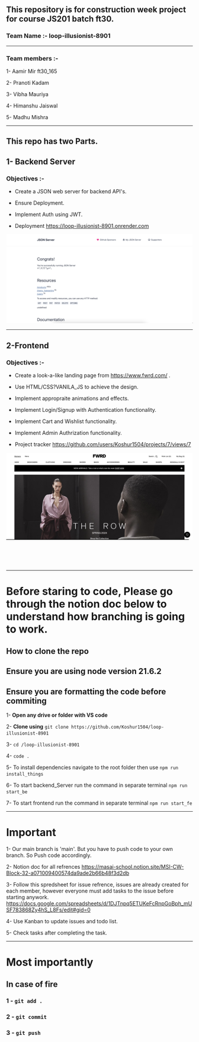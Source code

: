 ## This repository is for construction week project for course JS201 batch ft30.


### Team Name :- loop-illusionist-8901

<hr>

### Team members :-

1- Aamir Mir ft30_165

2- Pranoti Kadam

3- Vibha Mauriya

4- Himanshu Jaiswal

5- Madhu Mishra

<hr>

## This repo has two Parts.

## 1- Backend Server

### Objectives :-

- Create a JSON web server for backend API's.

- Ensure Deployment.

- Implement Auth using JWT.

- Deployment https://loop-illusionist-8901.onrender.com

[<img alt="alt_text" width="700px" src="./frontend/assets/JSONServer.png" />](https://loop-illusionist-8901.onrender.com)

<hr>

## 2-Frontend

### Objectives :-

- Create a look-a-like landing page from https://www.fwrd.com/ .

- Use HTML/CSS?VANILA_JS to achieve the design.

- Implement appropraite animations and effects.

- Implement Login/Signup with Authentication functionality.

- Implement Cart and Wishlist functionality.

- Implement Admin Authrization functionality.

- Project tracker https://github.com/users/Koshur1504/projects/7/views/7

[<img alt="alt_text" width="700px" src="./frontend/assets/Homepage.png" />](https://loop-illusionist-8901-1.onrender.com)

<br/>
<br/>
<br/>
<hr>

# Before staring to code, Please go through the notion doc below to understand how branching is going to work.

## How to clone the repo

## **Ensure you are using node version 21.6.2**

## **Ensure you are formatting the code before commiting**

1- **Open any drive or folder with VS code**

2- **Clone using**
`git clone https://github.com/Koshur1504/loop-illusionist-8901`

3- `cd /loop-illusionist-8901`

4- `code .`

5- To install dependencies navigate to the root folder then use
`npm run install_things`

6- To start backend_Server run the command in separate terminal 
`npm run start_be`

7- To start frontend run the command in separate terminal 
`npm run start_fe`

<hr>

# Important

1- Our main branch is 'main'. But you have to push code to your own branch. So Push code accordingly.

2- Notion doc for all refrences https://masai-school.notion.site/MSI-CW-Block-32-a071009400574da9ade2b66b48f3d2db

3- Follow this spredsheet for issue refrence, issues are already created for each member, however everyone must add tasks to the issue before starting anywork. https://docs.google.com/spreadsheets/d/1DJTnpq5ETUKeFcRnpGoBph_mUSF783868Zy4hS_L8Fs/edit#gid=0

4- Use Kanban to update issues and todo list.

5- Check tasks after completing the task.

<hr>

# Most importantly

## In case of fire

### 1 - `git add .`

### 2 - `git commit`

### 3 - `git push`
